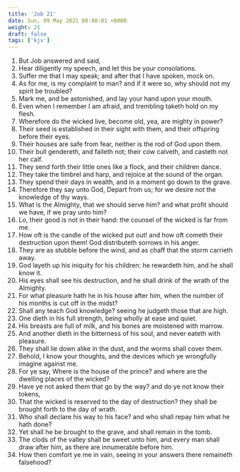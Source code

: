```yaml
---
title: 'Job 21'
date: Sun, 09 May 2021 00:00:01 +0000
weight: 21
draft: false
tags: ['kjv'] 
---
```


1. But Job answered and said,
2. Hear diligently my speech, and let this be your consolations.
3. Suffer me that I may speak; and after that I have spoken, mock on.
4. As for me, is my complaint to man? and if it were so, why should not my spirit be troubled?
5. Mark me, and be astonished, and lay your hand upon your mouth.
6. Even when I remember I am afraid, and trembling taketh hold on my flesh.
7. Wherefore do the wicked live, become old, yea, are mighty in power?
8. Their seed is established in their sight with them, and their offspring before their eyes.
9. Their houses are safe from fear, neither is the rod of God upon them.
10. Their bull gendereth, and faileth not; their cow calveth, and casteth not her calf.
11. They send forth their little ones like a flock, and their children dance.
12. They take the timbrel and harp, and rejoice at the sound of the organ.
13. They spend their days in wealth, and in a moment go down to the grave.
14. Therefore they say unto God, Depart from us; for we desire not the knowledge of thy ways.
15. What is the Almighty, that we should serve him? and what profit should we have, if we pray unto him?
16. Lo, their good is not in their hand: the counsel of the wicked is far from me.
17. How oft is the candle of the wicked put out! and how oft cometh their destruction upon them! God distributeth sorrows in his anger.
18. They are as stubble before the wind, and as chaff that the storm carrieth away.
19. God layeth up his iniquity for his children: he rewardeth him, and he shall know it.
20. His eyes shall see his destruction, and he shall drink of the wrath of the Almighty.
21. For what pleasure hath he in his house after him, when the number of his months is cut off in the midst?
22. Shall any teach God knowledge? seeing he judgeth those that are high.
23. One dieth in his full strength, being wholly at ease and quiet.
24. His breasts are full of milk, and his bones are moistened with marrow.
25. And another dieth in the bitterness of his soul, and never eateth with pleasure.
26. They shall lie down alike in the dust, and the worms shall cover them.
27. Behold, I know your thoughts, and the devices which ye wrongfully imagine against me.
28. For ye say, Where is the house of the prince? and where are the dwelling places of the wicked?
29. Have ye not asked them that go by the way? and do ye not know their tokens,
30. That the wicked is reserved to the day of destruction? they shall be brought forth to the day of wrath.
31. Who shall declare his way to his face? and who shall repay him what he hath done?
32. Yet shall he be brought to the grave, and shall remain in the tomb.
33. The clods of the valley shall be sweet unto him, and every man shall draw after him, as there are innumerable before him.
34. How then comfort ye me in vain, seeing in your answers there remaineth falsehood?
